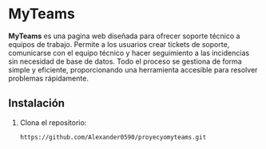 # MyTeams

**MyTeams** es una pagina web diseñada para ofrecer soporte técnico a equipos de trabajo. Permite a los usuarios crear tickets de soporte, comunicarse con el equipo técnico y hacer seguimiento a las incidencias sin necesidad de base de datos. Todo el proceso se gestiona de forma simple y eficiente, proporcionando una herramienta accesible para resolver problemas rápidamente.
## Instalación

1. Clona el repositorio:

   ```bash
   https://github.com/Alexander0590/proyecyomyteams.git
